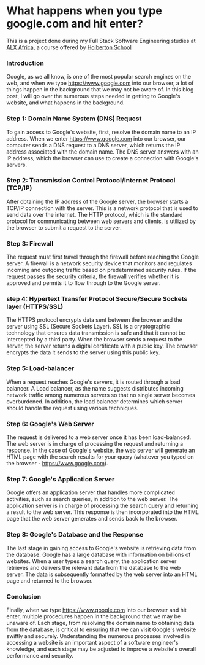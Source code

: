 # What happens when you type google.com and hit enter?

This is a project done during my Full Stack Software Engineering studies at [ALX Africa](https://www.alxafrica.com/software-engineering-2022/), a course offered by [Holberton School](https://www.holbertonschool.com/)

### Introduction
Google, as we all know, is one of the most popular search engines on the web, and when we type https://www.google.com into our browser, a lot of things happen in the background that we may not be aware of. In this blog post, I will go over the numerous steps needed in getting to Google's website, and what happens in the background.

### Step 1: Domain Name System (DNS) Request
To gain access to Google's website, first, resolve the domain name to an IP address. When we enter https://www.google.com into our browser, our computer sends a DNS request to a DNS server, which returns the IP address associated with the domain name. The DNS server answers with an IP address, which the browser can use to create a connection with Google's servers.

### Step 2: Transmission Control Protocol/Internet Protocol (TCP/IP)
After obtaining the IP address of the Google server, the browser starts a TCP/IP connection with the server. This is a network protocol that is used to send data over the internet. The HTTP protocol, which is the standard protocol for communicating between web servers and clients, is utilized by the browser to submit a request to the server.

### Step 3: Firewall
The request must first travel through the firewall before reaching the Google server. A firewall is a network security device that monitors and regulates incoming and outgoing traffic based on predetermined security rules. If the request passes the security criteria, the firewall verifies whether it is approved and permits it to flow through to the Google server.

### step 4: Hypertext Transfer Protocol Secure/Secure Sockets layer (HTTPS/SSL)
The HTTPS protocol encrypts data sent between the browser and the server using SSL (Secure Sockets Layer). SSL is a cryptographic technology that ensures data transmission is safe and that it cannot be intercepted by a third party. When the browser sends a request to the server, the server returns a digital certificate with a public key. The browser encrypts the data it sends to the server using this public key.

### Step 5: Load-balancer
When a request reaches Google's servers, it is routed through a load balancer. A Load balancer, as the name suggests distributes incoming network traffic among numerous servers so that no single server becomes overburdened. In addition, the load balancer determines which server should handle the request using various techniques.

### Step 6: Google's Web Server
The request is delivered to a web server once it has been load-balanced. The web server is in charge of processing the request and returning a response. In the case of Google's website, the web server will generate an HTML page with the search results for your query (whatever you typed on the browser - https://www.google.com).

### Step 7: Google's Application Server
Google offers an application server that handles more complicated activities, such as search queries, in addition to the web server. The application server is in charge of processing the search query and returning a result to the web server. This response is then incorporated into the HTML page that the web server generates and sends back to the browser.

### Step 8: Google's Database and the Response
The last stage in gaining access to Google's website is retrieving data from the database. Google has a large database with information on billions of websites. When a user types a search query, the application server retrieves and delivers the relevant data from the database to the web server. The data is subsequently formatted by the web server into an HTML page and returned to the browser.

### Conclusion
Finally, when we type https://www.google.com into our browser and hit enter, multiple procedures happen in the background that we may be unaware of. Each stage, from resolving the domain name to obtaining data from the database, is critical to ensuring that we can visit Google's website swiftly and securely. Understanding the numerous processes involved in accessing a website is an important aspect of a software engineer's knowledge, and each stage may be adjusted to improve a website's overall performance and security.

